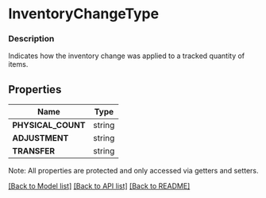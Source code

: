 # InventoryChangeType

### Description

Indicates how the inventory change was applied to a tracked quantity of items.

## Properties
Name | Type
------------ | -------------
**PHYSICAL_COUNT** | string
**ADJUSTMENT** | string
**TRANSFER** | string

Note: All properties are protected and only accessed via getters and setters.

[[Back to Model list]](../../README.md#documentation-for-models) [[Back to API list]](../../README.md#documentation-for-api-endpoints) [[Back to README]](../../README.md)

